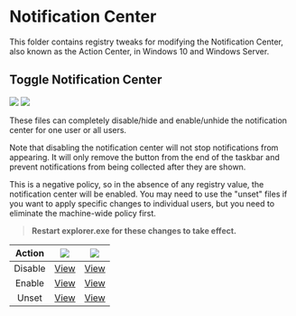 # Notification Center

This folder contains registry tweaks for modifying the Notification Center, also known as the Action Center, in Windows 10 and Windows Server.

## Toggle Notification Center
![](https://img.shields.io/badge/Windows%2010-blue?style=for-the-badge&logo=windows)
![](https://img.shields.io/badge/Windows%20Server-blue?style=for-the-badge&logo=windows)

These files can completely disable/hide and enable/unhide the notification center for one user or all users.

Note that disabling the notification center will not stop notifications from appearing.  It will only remove the button from the end of the taskbar and prevent notifications from being collected after they are shown.

This is a negative policy, so in the absence of any registry value, the notification center will be enabled.  You may need to use the "unset" files if you want to apply specific changes to individual users, but you need to eliminate the machine-wide policy first.

> **Restart explorer.exe for these changes to take effect.**

| Action | ![](https://img.shields.io/badge/Scope-Machine-orange) | ![](https://img.shields.io/badge/Scope-User-blue) |
| :--: | :--: | :--: |
| Disable | [View](NotificationCenter-machine-disable.reg) | [View](NotificationCenter-user-disable.reg)
| Enable | [View](NotificationCenter-machine-enable.reg) | [View](NotificationCenter-user-enable.reg)
| Unset | [View](NotificationCenter-machine-unset.reg) | [View](NotificationCenter-user-unset.reg)